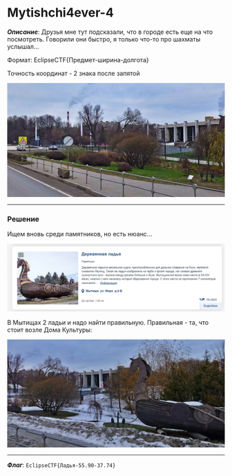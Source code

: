# Mytishchi4ever-4

***Описание***: Друзья мне тут подсказали, что в городе есть еще на что посмотреть. Говорили они быстро, я только что-то про шахматы услышал...

Формат: EclipseCTF{Предмет-ширина-долгота}

Точность координат - 2 знака после запятой

![ScreenShot](../screenshots/Mytishchi4ever-4-0.png)

---
### Решение

Ищем вновь среди памятников, но есть нюанс...

![ScreenShot](../screenshots/Mytishchi4ever-4-1.png)

В Мытищах 2 ладьи и надо найти правильную. Правильная - та, что стоит возле Дома Культуры:

![ScreenShot](../screenshots/Mytishchi4ever-4-2.png)

---

***Флаг***: `EclipseCTF{Ладья-55.90-37.74}`